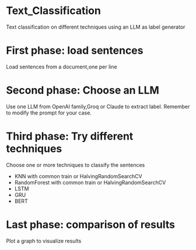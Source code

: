 # Text_Classification
Text classification on different techniques using an LLM as label generator

# First phase: load sentences
Load sentences from a document,one per line

# Second phase: Choose an LLM
Use one LLM from OpenAI family,Groq or Claude to extract label. Remember to modify the prompt for your case.

# Third phase: Try different techniques
Choose one or more techniques to classify the sentences

- KNN with common train or HalvingRandomSearchCV
- RandomForest with common train or HalvingRandomSearchCV
- LSTM
- GRU
- BERT

# Last phase: comparison of results
Plot a graph to visualize results


